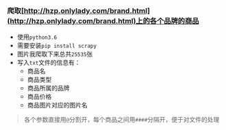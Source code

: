 ### 爬取[http://hzp.onlylady.com/brand.html](http://hzp.onlylady.com/brand.html)上的各个品牌的商品
- 使用`python3.6`
- 需要安装`pip install scrapy`
- 图片我爬取下来总共`25535`张
- 写入`txt`文件的信息有：
  - 商品名
  - 商品类型
  - 商品所属的品牌
  - 商品价格
  - 商品图片对应的图片名
> 各个参数直接用`@`分割开，每个商品之间用`####`分隔开，便于对文件的处理
